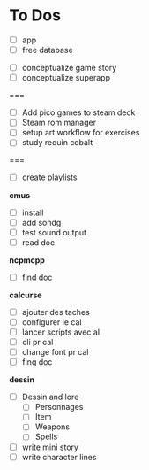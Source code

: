 # To Dos

- [ ] app
- [ ] free database
* [ ] conceptualize game story
* [ ] conceptualize superapp

===

- [ ] Add pico games to steam deck
- [ ] Steam rom manager
- [ ] setup art workflow for exercises
- [ ] study requin cobalt

===

* [ ] create playlists

**cmus**

* [ ] install
* [ ] add sondg
* [ ] test sound output
* [ ] read doc

**ncpmcpp**

* [ ] find doc

**calcurse**

* [ ] ajouter des taches
* [ ] configurer le cal
* [ ] lancer scripts avec al
* [ ] cli pr cal
* [ ] change font pr cal
* [ ] fing doc

**dessin**

* [ ] Dessin and lore
	* [ ] Personnages
	* [ ] Item
	* [ ] Weapons
	* [ ] Spells
* [ ] write mini story
* [ ] write character lines
